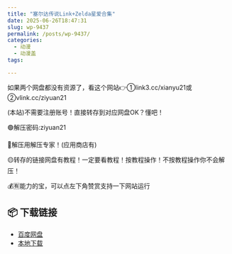 ```yaml
---
title: "塞尔达传说Link+Zelda星爱合集"
date: 2025-06-26T18:47:31
slug: wp-9437
permalink: /posts/wp-9437/
categories:
  - 动漫
  - 动漫盖
tags:

---
```


如果两个网盘都没有资源了，看这个网站👉①link3.cc/xianyu21或②vlink.cc/ziyuan21

(本站)不需要注册账号！直接转存到对应网盘OK？懂吧！

🟢解压密码:ziyuan21

🔵解压用解压专家！(应用商店有)

🟡转存的链接网盘有教程！一定要看教程！按教程操作！不按教程操作你不会解压！

💰🈶能力的宝，可以点左下角赞赏支持一下网站运行

## 📦 下载链接
- [百度网盘](https://blziyuan21.com/pay-download/9437?key=aea1e27658&down_id=0)
- [本地下载](https://blziyuan21.com/pay-download/9437?key=aea1e27658&down_id=1)

